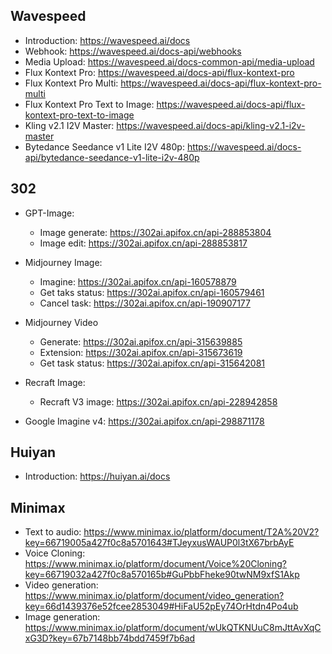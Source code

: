 
## Wavespeed

- Introduction: https://wavespeed.ai/docs
- Webhook: https://wavespeed.ai/docs-api/webhooks
- Media Upload: https://wavespeed.ai/docs-common-api/media-upload
- Flux Kontext Pro: https://wavespeed.ai/docs-api/flux-kontext-pro
- Flux Kontext Pro Multi: https://wavespeed.ai/docs-api/flux-kontext-pro-multi
- Flux Kontext Pro Text to Image: https://wavespeed.ai/docs-api/flux-kontext-pro-text-to-image
- Kling v2.1 I2V Master: https://wavespeed.ai/docs-api/kling-v2.1-i2v-master
- Bytedance Seedance v1 Lite I2V 480p: https://wavespeed.ai/docs-api/bytedance-seedance-v1-lite-i2v-480p

## 302

- GPT-Image:
	- Image generate: https://302ai.apifox.cn/api-288853804
	- Image edit: https://302ai.apifox.cn/api-288853817
- Midjourney Image:
	- Imagine: https://302ai.apifox.cn/api-160578879
	- Get taks status: https://302ai.apifox.cn/api-160579461
	- Cancel task: https://302ai.apifox.cn/api-190907177

- Midjourney Video
	- Generate: https://302ai.apifox.cn/api-315639885
	- Extension: https://302ai.apifox.cn/api-315673619
	- Get task status: https://302ai.apifox.cn/api-315642081
- Recraft Image:
	- Recraft V3 image: https://302ai.apifox.cn/api-228942858


- Google Imagine v4: https://302ai.apifox.cn/api-298871178

## Huiyan

- Introduction: https://huiyan.ai/docs

## Minimax

- Text to audio: https://www.minimax.io/platform/document/T2A%20V2?key=66719005a427f0c8a5701643#TJeyxusWAUP0l3tX67brbAyE
- Voice Cloning: https://www.minimax.io/platform/document/Voice%20Cloning?key=66719032a427f0c8a570165b#GuPbbFheke90twNM9xfS1Akp
- Video generation: https://www.minimax.io/platform/document/video_generation?key=66d1439376e52fcee2853049#HiFaU52pEy74OrHtdn4Po4ub
- Image generation: https://www.minimax.io/platform/document/wUkQTKNUuC8mJttAvXqCxG3D?key=67b7148bb74bdd7459f7b6ad
